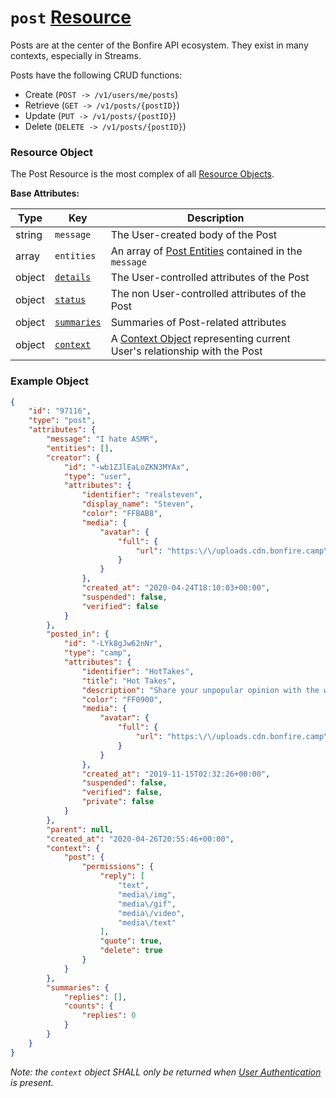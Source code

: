 # `post` [Resource]

Posts are at the center of the Bonfire API ecosystem. They exist in many contexts, especially in Streams.

Posts have the following CRUD functions:

* Create (`POST -> /v1/users/me/posts`)
* Retrieve (`GET -> /v1/posts/{postID}`)
* Update (`PUT -> /v1/posts/{postID}`)
* Delete (`DELETE -> /v1/posts/{postID}`)

### Resource Object

The Post Resource is the most complex of all [Resource Objects](../Concepts/Resource.md#resource-object-types).

**Base Attributes:**

Type | Key | Description
---- | --- | -----------
string | `message` | The User-created body of the Post
array | `entities` | An array of [Post Entities](./Post/) contained in the `message`
object | [`details`] | The User-controlled attributes of the Post
object | [`status`] | The non User-controlled attributes of the Post
object | [`summaries`] | Summaries of Post-related attributes
object | [`context`] | A [Context Object] representing current User's relationship with the Post
 

### Example Object

```JSON
{
    "id": "97116",
    "type": "post",
    "attributes": {
        "message": "I hate ASMR",
        "entities": [],
        "creator": {
            "id": "-wb1ZJlEaLoZKN3MYAx",
            "type": "user",
            "attributes": {
                "identifier": "realsteven",
                "display_name": "Steven",
                "color": "FFBAB8",
                "media": {
                    "avatar": {
                        "full": {
                            "url": "https:\/\/uploads.cdn.bonfire.camp\/Vd2aaZ.jpg"
                        }
                    }
                },
                "created_at": "2020-04-24T18:10:03+00:00",
                "suspended": false,
                "verified": false
            }
        },
        "posted_in": {
            "id": "-LYk8gJw62nNr",
            "type": "camp",
            "attributes": {
                "identifier": "HotTakes",
                "title": "Hot Takes",
                "description": "Share your unpopular opinion with the world",
                "color": "FF0900",
                "media": {
                    "avatar": {
                        "full": {
                            "url": "https:\/\/uploads.cdn.bonfire.camp\/J01MW0.jpg"
                        }
                    }
                },
                "created_at": "2019-11-15T02:32:26+00:00",
                "suspended": false,
                "verified": false,
                "private": false
            }
        },
        "parent": null,
        "created_at": "2020-04-26T20:55:46+00:00",
        "context": {
            "post": {
                "permissions": {
                    "reply": [
                        "text",
                        "media\/img",
                        "media\/gif",
                        "media\/video",
                        "media\/text"
                    ],
                    "quote": true,
                    "delete": true
                }
            }
        },
        "summaries": {
            "replies": [],
            "counts": {
                "replies": 0
            }
        }
    }
}
```

*Note: the `context` object SHALL only be returned when [User Authentication] is present.*

[Resource]: ../ResourceObjects.md
[`details`]: Post/DetailsObject.md
[`status`]: Post/StatusObject.md
[`summaries`]: Post/SummariesObject.md
[`context`]: Post/ContextObject.md
[Context Object]: ../Generics/ContextObject.md
[User Authentication]: ../Authentication/RequestAuthentication.md#user-authentication
